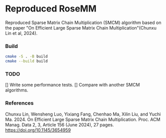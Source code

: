 # Reproduced RoseMM
Reproduced Sparse Matrix Chain Multiplication (SMCM) algorithm based on the paper "On Efficient Large Sparse Matrix Chain Multiplication"(Chunxu Lin et al, 2024).

### Build
```bash
cmake -S . -B build
cmake --build build
```

### TODO
[] Write some performance tests.
[] Compare with another SMCM algorithms.

### References
Chunxu Lin, Wensheng Luo, Yixiang Fang, Chenhao Ma, Xilin Liu, and Yuchi Ma. 2024. On Efficient Large Sparse Matrix Chain Multiplication. Proc. ACM Manag. Data 2, 3, Article 156 (June 2024), 27 pages. https://doi.org/10.1145/3654959
